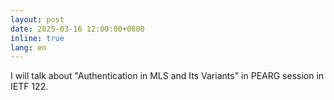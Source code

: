 ```yaml
---
layout: post
date: 2025-03-16 12:00:00+0800
inline: true
lang: en
---
```


I will talk about "Authentication in MLS and Its Variants" in PEARG session in IETF 122.